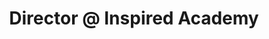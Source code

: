 ---
i: bas_dijkstra

name: Bas Dijkstra
title: Director @ Inspired Academy
about: 
location: Amersfoort, Netherlands
specialities:
    - 
    - 
tech-stack: 

linkedin: https://www.linkedin.com/in/basdijkstra/
twitter: 
website: 
---